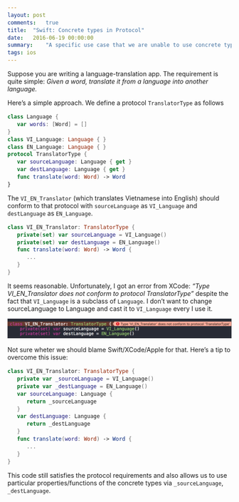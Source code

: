 ```yaml
---
layout: post
comments:   true
title:  "Swift: Concrete types in Protocol"
date:   2016-06-19 00:00:00
summary:    "A specific use case that we are unable to use concrete types in protocol, and how to fix it."
tags: ios
---
```


Suppose you are writing a language-translation app. The requirement is quite
simple: *Given a word, translate it from a language into another language.*

Here’s a simple approach. We define a protocol `TranslatorType` as follows

```swift
class Language {
   var words: [Word] = []
}
class VI_Language: Language { }
class EN_Language: Language { }
protocol TranslatorType {
   var sourceLanguage: Language { get }
   var destLanguage: Language { get }
   func translate(word: Word) -> Word
}
```

The `VI_EN_Translator` (which translates Vietnamese into English) should
conform to that protocol with `sourceLanguage` as `VI_Language` and
`destLanguage` as `EN_Language`.

```swift
class VI_EN_Translator: TranslatorType {
   private(set) var sourceLanguage = VI_Language()
   private(set) var destLanguage = EN_Language()
   func translate(word: Word) -> Word {
      ...
   }
}
```

It seems reasonable. Unfortunately, I got an error from XCode: *“Type
VI_EN_Translator does not conform to protocol TranslatorType”* despite the fact
that `VI_Language` is a subclass of `Language`. I don’t want to change
sourceLanguage to Language and cast it to `VI_Language` every I use it.

<img src = "/assets/ios/concrete_type_protocol_error.png">

Not sure wheter we should blame Swift/XCode/Apple for that. Here’s a tip to
overcome this issue:

```swift
class VI_EN_Translator: TranslatorType {
   private var _sourceLanguage = VI_Language()
   private var _destLanguage = EN_Language()
   var sourceLanguage: Language {
      return _sourceLanguage
   }
   var destLanguage: Language {
      return _destLanguage
   }
   func translate(word: Word) -> Word {
      ...
   }
}
```

This code still satisfies the protocol requirements and also allows us to use
particular properties/functions of the concrete types via `_sourceLanguage`,
`_destLanguage`.

